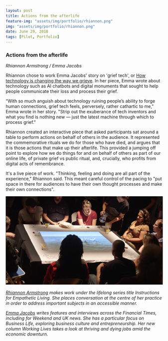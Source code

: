 ```yaml
---
layout: post
title: Actions from the afterlife
feature-img: "assets/img/portfolio/rhiannon.png"
img: "assets/img/portfolio/rhiannon.png"
date: June 29, 2018
tags: [Pilot, Portfolio]
---
```

### Actions from the afterlife
_Rhiannon Armstrong / Emma Jacobs_

Rhiannon chose to work Emma Jacobs' story on 'grief tech', or [How technology is changing the way we grieve](https://www.ft.com/content/95dc5584-1c12-11e8-aaca-4574d7dabfb6). In her piece, Emma wrote about technology such as AI chatbots and digital monuments that sought to help people communicate their loss and process their grief.

“With so much anguish about technology ruining people’s ability to forge human connections, grief tech feels, perversely, rather cathartic to me," Emma wrote in her story. "Strip out the exuberance of tech inventors and what you find is nothing new — just the latest machine through which to process grief.”

Rhiannon created an interactive piece that asked participants sat around a table to perform actions on behalf of others in the audience. It represented the commemorative rituals we do for those who have died, and argues that it is those actions that make up their afterlife. This provided a jumping off point to explore how we do things for and on behalf of others as part of our online life, of private grief vs public ritual, and, crucially, who profits from digital acts of remembrance.

It's a live piece of work. "Thinking, feeling and doing are all part of the experience," Rhiannon said. This meant careful control of the pacing to "put space in there for audiences to have their own thought processes and make their own connections".

![](/assets/img/portfolio/rhiannon-wide.png)

_[Rhiannon Armstrong](http://www.rhiannonarmstrong.com/) makes work under the lifelong series title Instructions for Empathetic Living. She places conversation at the centre of her practice in order to address important subjects in an accessible manner._

*[Emma Jacobs](https://www.ft.com/emma-jacobs) writes features and interviews across the Financial Times, including for Weekend and UK news. She has a particular focus on Business Life, exploring business culture and entrepreneurship. Her new column Working Lives takes a look at thriving and dying jobs amid the economic downturn.*